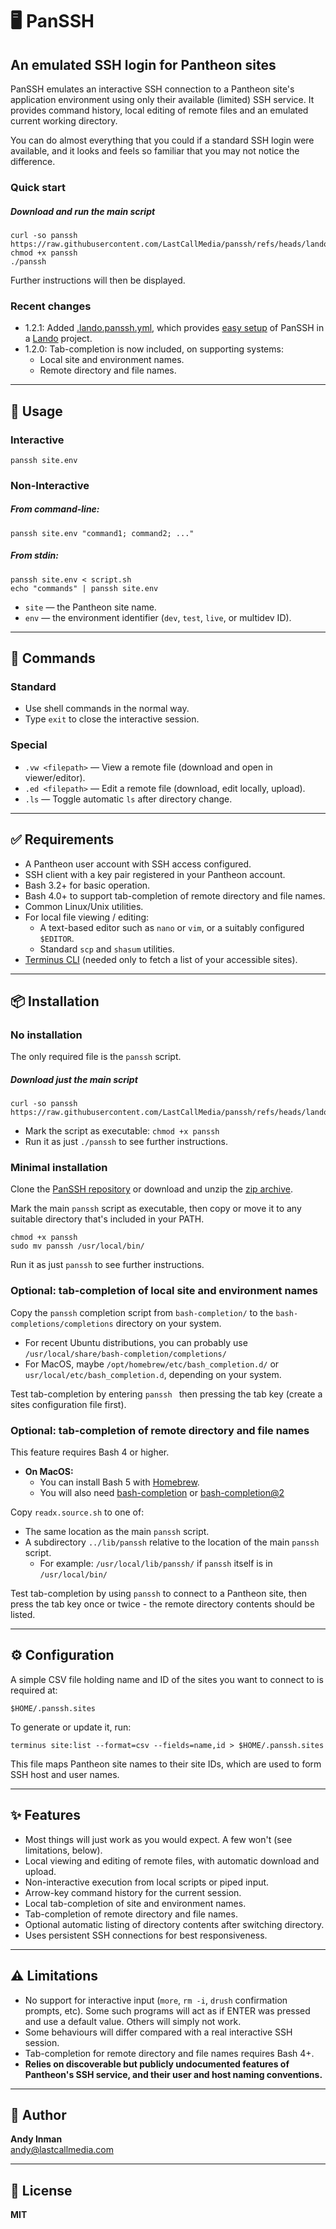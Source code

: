 # 🖥️ PanSSH
## An emulated SSH login for Pantheon sites

PanSSH emulates an interactive SSH connection to a Pantheon site's application environment using only their available (limited) SSH service. It provides command history, local editing of remote files and an emulated current working directory.

You can do almost everything that you could if a standard SSH login were available, and it looks and feels so familiar that you may not notice the difference.

### Quick start

##### Download and run the main script

```
curl -so panssh https://raw.githubusercontent.com/LastCallMedia/panssh/refs/heads/lando/panssh
chmod +x panssh
./panssh
```
Further instructions will then be displayed.

### Recent changes
* 1.2.1: Added [.lando.panssh.yml](https://github.com/LastCallMedia/panssh/blob/lando/lando/.lando.panssh.yml), which provides [easy setup](https://github.com/LastCallMedia/panssh/blob/lando/lando/README.md) of PanSSH in a [Lando](https://lando.dev/) project.
* 1.2.0: Tab-completion is now included, on supporting systems:
  * Local site and environment names.
  * Remote directory and file names.

---

## 📌 Usage

### Interactive
```
panssh site.env
```

### Non-Interactive

##### From command-line:
```
panssh site.env "command1; command2; ..."
```
##### From stdin:
```
panssh site.env < script.sh
echo "commands" | panssh site.env
```

- `site` — the Pantheon site name.
- `env` — the environment identifier (`dev`, `test`, `live`, or multidev ID).

---

## 🧰 Commands

### Standard
- Use shell commands in the normal way.
- Type `exit` to close the interactive session.

### Special
- `.vw <filepath>` — View a remote file (download and open in viewer/editor).
- `.ed <filepath>` — Edit a remote file (download, edit locally, upload).
- `.ls` — Toggle automatic `ls` after directory change.

---

## ✅ Requirements

- A Pantheon user account with SSH access configured.
- SSH client with a key pair registered in your Pantheon account.
- Bash 3.2+ for basic operation.
- Bash 4.0+ to support tab-completion of remote directory and file names.
- Common Linux/Unix utilities.
- For local file viewing / editing:
  - A text-based editor such as `nano` or `vim`, or a suitably configured `$EDITOR`.
  - Standard `scp` and `shasum` utilities.
- [Terminus CLI](https://pantheon.io/docs/terminus) (needed only to fetch a list of your accessible sites).

---

## 📦 Installation

### No installation

The only required file is the `panssh` script.

##### Download just the main script

```
curl -so panssh https://raw.githubusercontent.com/LastCallMedia/panssh/refs/heads/lando/panssh
```
* Mark the script as executable: `chmod +x panssh`
* Run it as just `./panssh` to see further instructions.

### Minimal installation

Clone the [PanSSH repository](https://github.com/LastCallMedia/panssh) or download and unzip the [zip archive](https://github.com/LastCallMedia/panssh/archive/refs/heads/lando.zip).

Mark the main `panssh` script as executable, then copy or move it to any suitable directory that's included in your PATH.

```
chmod +x panssh
sudo mv panssh /usr/local/bin/
```

Run it as just `panssh` to see further instructions.

### Optional: tab-completion of local site and environment names

Copy the `panssh` completion script from `bash-completion/` to the `bash-completions/completions` directory on your system.
* For recent Ubuntu distributions, you can probably use `/usr/local/share/bash-completion/completions/`
* For MacOS, maybe `/opt/homebrew/etc/bash_completion.d/` or `usr/local/etc/bash_completion.d`, depending on your system.

Test tab-completion by entering `panssh ` then pressing the tab key (create a sites configuration file first).

### Optional: tab-completion of remote directory and file names

This feature requires Bash 4 or higher. 

* **On MacOS:**
  * You can install Bash 5 with [Homebrew](https://formulae.brew.sh/formula/bash).
  * You will also need [bash-completion](https://formulae.brew.sh/formula/bash-completion) or [bash-completion@2](https://formulae.brew.sh/formula/bash-completion@2)

Copy `readx.source.sh` to one of:
  * The same location as the main `panssh` script.
  * A subdirectory `../lib/panssh` relative to the location of the main `panssh` script.
    * For example: `/usr/local/lib/panssh/` if `panssh` itself is in `/usr/local/bin/`

Test tab-completion by using `panssh` to connect to a Pantheon site, then press the tab key once or twice - the remote directory contents should be listed.

---

## ⚙️ Configuration

A simple CSV file holding name and ID of the sites you want to connect to is required at:

```
$HOME/.panssh.sites
```

To generate or update it, run:

```
terminus site:list --format=csv --fields=name,id > $HOME/.panssh.sites
```

This file maps Pantheon site names to their site IDs, which are used to form SSH host and user names.

---

## ✨ Features

- Most things will just work as you would expect. A few won't (see limitations, below).
- Local viewing and editing of remote files, with automatic download and upload.
- Non-interactive execution from local scripts or piped input.
- Arrow-key command history for the current session.
- Local tab-completion of site and environment names.
- Tab-completion of remote directory and file names.
- Optional automatic listing of directory contents after switching directory.
- Uses persistent SSH connections for best responsiveness.

---

## ⚠️ Limitations

- No support for interactive input (`more`, `rm -i`, `drush` confirmation prompts, etc). Some such programs will act as if ENTER was pressed and use a default value. Others will simply not work.
- Some behaviours will differ compared with a real interactive SSH session.
- Tab-completion for remote directory and file names requires Bash 4+.
- **Relies on discoverable but publicly undocumented features of Pantheon's SSH service, and their user and host naming conventions.**

---

## 👤 Author

**Andy Inman**  
[andy@lastcallmedia.com](mailto:andy@lastcallmedia.com)

---

## 🪪 License

**MIT**
